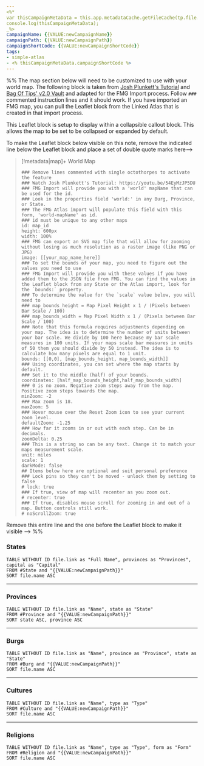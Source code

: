 ```yaml
---
<%*
var thisCampaignMetaData = this.app.metadataCache.getFileCache(tp.file.find_tfile("{{VALUE:'thisCampaignHomeNote}}"))?.frontmatter || {};'
console.log(thisCampaignMetaData);
_%>
campaignName: {{VALUE:newCampaignName}}
campaignPath: {{VALUE:newCampaignPath}}
campaignShortCode: {{VALUE:newCampaignShortCode}}
tags:
- simple-atlas
- <% thisCampaignMetaData.campaignShortCode %>
---
```


%% The map section below will need to be customized to use with your world map. The following block is taken from [Josh Plunkett's Tutorial](https://youtu.be/54EyMzJP5DU) and [Bag Of Tips' v2.0 Vault](https://ko-fi.com/s/37dd17499a) and adapted for the FMG Import process. Follow `###` commented instruction lines and it should work. If you have imported an FMG map, you can pull the Leaflet block from the Linked Atlas that is created in that import process. 

This Leaflet block is setup to display within a collapsible callout block. This allows the map to be set to be collapsed or expanded by default.

To make the Leaflet block below visible on this note, remove the indicated line below the Leaflet block and place a set of double quote marks here-->

> [!metadata|map]+ World Map
> ```leaflet
> ### Remove lines commented with single octothorpes to activate the feature
> ### Watch Josh Plunkett's Tutorial: https://youtu.be/54EyMzJP5DU
> ### FMG Import will provide you with a 'world' mapName that can be used for the id.
> ### Look in the properties field 'world:' in any Burg, Province, or State.
> ### The FMG Atlas import will populate this field with this form, 'world-mapName' as id.
> ### id must be unique to any other maps 
> id: map_id
> height: 600px
> width: 100%
> ### FMG can export an SVG map file that will allow for zooming without losing as much resolution as a raster image (like PNG or JPG)
> image: [[your_map_name_here]]
> ### To set the bounds of your map, you need to figure out the values you need to use
> ### FMG Import will provide you with these values if you have added them to the JSON file from FMG. You can find the values in the Leaflet block from any State or the Atlas import, look for the `bounds:` property.
> ### To determine the value for the `scale` value below, you will need to 
> ### map_bounds_height = Map Pixel Height x 1 / (Pixels between Bar Scale / 100)
> ### map_bounds_width = Map Pixel Width x 1 / (Pixels between Bar Scale / 100) 
> ### Note that this formula requires adjustments depending on your map. The idea is to determine the number of units between your bar scale. We divide by 100 here because my bar scale measures in 100 units. If your maps scale bar measures in units of 50 them you should divide by 50 instead. The idea is to calculate how many pixels are equal to 1 unit.
> bounds: [[0,0], [map_bounds_height, map_bounds_width]]
> ### Using coordinates, you can set where the map starts by default.
> ### Set it to the middle (half) of your bounds.
> coordinates: [half_map_bounds_height,half_map_bounds_width]
> ### 0 is no zoom. Negative zoom steps away from the map. Positive zoom steps towards the map. 
> minZoom: -2
> ### Max zoom is 18. 
> maxZoom: 5
> ### Hover mouse over the Reset Zoom icon to see your current zoom level. 
> defaultZoom: -1.25
> ### How far it zooms in or out with each step. Can be in decimals. 
> zoomDelta: 0.25
> ### This is a string so can be any text. Change it to match your maps measurement scale. 
> unit: miles
> scale: 1
> darkMode: false
> ## Items below here are optional and suit personal preference
> ### Lock pins so they can't be moved - unlock them by setting to false
> # lock: true
> ### If true, view of map will recenter as you zoom out. 
> # recenter: true
> ### If true, disables mouse scroll for zooming in and out of a map. Button controls still work. 
> # noScrollZoom: true
> 
> ```

Remove this entire line and the one before the Leaflet block to make it visible --> %%

### States
```dataview
TABLE WITHOUT ID file.link as "Full Name", provinces as "Provinces", capital as "Capital"
FROM #State and "{{VALUE:newCampaignPath}}"
SORT file.name ASC
```

---

### Provinces
```dataview
TABLE WITHOUT ID file.link as "Name", state as "State"
FROM #Province and "{{VALUE:newCampaignPath}}"
SORT state ASC, province ASC
```

---

### Burgs
```dataview
TABLE WITHOUT ID file.link as "Name", province as "Province", state as "State"
FROM #Burg and "{{VALUE:newCampaignPath}}"
SORT file.name ASC
```

---

### Cultures
```dataview
TABLE WITHOUT ID file.link as "Name", type as "Type"
FROM #Culture and "{{VALUE:newCampaignPath}}"
SORT file.name ASC
```

---

### Religions
```dataview
TABLE WITHOUT ID file.link as "Name", type as "Type", form as "Form"
FROM #Religion and "{{VALUE:newCampaignPath}}"
SORT file.name ASC
```